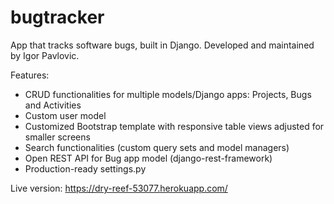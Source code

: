 # bugtracker
App that tracks software bugs, built in Django.
Developed and maintained by Igor Pavlovic.

Features:
- CRUD functionalities for multiple models/Django apps: Projects, Bugs and Activities
- Custom user model
- Customized Bootstrap template with responsive table views adjusted for smaller screens 
- Search functionalities (custom query sets and model managers)
- Open REST API for Bug app model (django-rest-framework)
- Production-ready settings.py


Live version:
https://dry-reef-53077.herokuapp.com/
